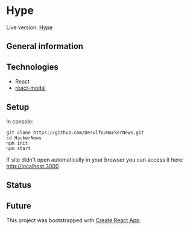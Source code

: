 # Hype

Live version: [Hype](https://desulfo.github.io/Hype/)

## General information

## Technologies

- React
- [react-modal](https://github.com/reactjs/react-modal)

## Setup

In console:

```
git clone https://github.com/Desulfo/HackerNews.git
cd HackerNews
npm init
npm start
```

If site didn't open automatically in your browser you can access it here: [http://localhost:3000](http://localhost:3000)

## Status

## Future

This project was bootstrapped with [Create React App](https://github.com/facebook/create-react-app).
